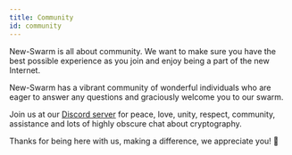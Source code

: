 ```yaml
---
title: Community
id: community
---
```


New-Swarm is all about community. We want to make sure you have the best
possible experience as you join and enjoy being a part of the new
Internet.

New-Swarm has a vibrant community of wonderful individuals who are eager
to answer any questions and graciously welcome you to our swarm.

Join us at our [Discord server](https://discord.gg/DDxSr4sd) for peace, love, unity, respect, community, assistance and lots of highly obscure chat about cryptography.

Thanks for being here with us, making a difference, we appreciate you! 🧡
